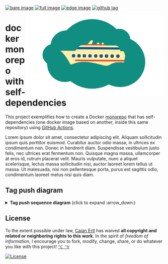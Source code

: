 <p align="center">

[![bare image][gh-bare-shield]][gh-bare-url]
[![full image][gh-full-shield]][gh-full-url]
[![edge image][gh-edge-shield]][gh-edge-url]
[![github tag][tag-shield]][tag-url]

<img src=".docs/ship.gif" height="260px" align="right"/>
<h1>docker monorepo with self-dependencies</h1>
</p>

This project exemplifies how to create a Docker [monorepo][monorepo] that has self-dependencies
(one docker image based on another, inside this same repository) using [GitHub Actions][github-actions].

[tag-shield]: https://img.shields.io/github/tag/caian-org/docker-monorepo-self-dependent.svg?logo=git&logoColor=FFF&style=for-the-badge
[tag-url]: https://github.com/caian-org/docker-monorepo-self-dependent/tags

[gh-bare-shield]: https://img.shields.io/github/workflow/status/caian-org/docker-monorepo-self-dependent/build-bare-image?label=bare&logo=docker&logoColor=FFF&style=for-the-badge
[gh-bare-url]: https://github.com/caian-org/docker-monorepo-self-dependent/actions/workflows/build-bare-image.yml

[gh-full-shield]: https://img.shields.io/github/workflow/status/caian-org/docker-monorepo-self-dependent/build-full-image?label=full&logo=docker&logoColor=FFF&style=for-the-badge
[gh-full-url]: https://github.com/caian-org/docker-monorepo-self-dependent/actions/workflows/build-full-image.yml

[gh-edge-shield]: https://img.shields.io/github/workflow/status/caian-org/docker-monorepo-self-dependent/build-edge-image?label=edge&logo=docker&logoColor=FFF&style=for-the-badge
[gh-edge-url]: https://github.com/caian-org/docker-monorepo-self-dependent/actions/workflows/build-edge-image.yml

[github-actions]: https://github.com/features/actions
[monorepo]: https://monorepo.tools

Lorem ipsum dolor sit amet, consectetur adipiscing elit. Aliquam sollicitudin ipsum quis porttitor euismod. Curabitur
auctor odio massa, in ultrices ex condimentum non. Donec in hendrerit diam. Suspendisse vestibulum justo felis, nec
ultrices erat fermentum non. Quisque magna massa, ullamcorper at eros id, rutrum placerat velit. Mauris vulputate, nunc
a aliquet scelerisque, lectus massa sollicitudin nisi, auctor laoreet lorem tellus ut massa. Ut malesuada, nisi non
pellentesque porta, purus est sagittis odio, condimentum laoreet metus nisi quis diam.


## Tag push diagram

<details>
<summary><strong>Tag push sequence diagram</strong> (click to expand :arrow_down:)</summary>

```mermaid
sequenceDiagram
    autonumber
    participant user as User
    participant github as GitHub Actions
    participant build_bare as Bare build
    participant build_full as Full build
    participant build_edge as Edge build
    participant dockerhub as Docker Hub
    participant samples as Code samples

    user->>github: Pushes a semver tag
    Note right of user: e.g. v0.1.0

    github-)build_bare: Triggers
    build_bare->>dockerhub: Pushes
    Note left of dockerhub: tag 0.1.0-bare
    build_bare-)github: Dispatches
    Note right of github: event "build-full-image"
    build_bare-->github: "bare" build ends

    github-)build_full: Triggers
    build_full->>dockerhub: Pulls
    Note left of dockerhub: tag 0.1.0-bare
    build_full->>dockerhub: Pushes
    Note left of dockerhub: tag 0.1.0-full
    build_full-)github: Dispatches
    Note right of github: event "build-edge-image"
    build_full-->github: "full" build ends

    github-)build_edge: Triggers
    build_edge->>dockerhub: Pulls
    Note left of dockerhub: tag 0.1.0-full
    build_edge->>dockerhub: Pushes
    Note left of dockerhub: tag latest
    build_edge-)github: Dispatches
    Note right of github: event "run-sample"
    build_edge-->github: "edge" build ends

    github-)samples: Triggers
    samples->>dockerhub: Pulls
    Note left of samples: tag latest
    samples-->github: "code samples" test ends
```
</details>


## License

To the extent possible under law, [Caian Ertl][me] has waived __all copyright
and related or neighboring rights to this work__. In the spirit of _freedom of
information_, I encourage you to fork, modify, change, share, or do whatever
you like with this project! [`^C ^V`][kopimi]

[![License][cc-shield]][cc-url]

[me]: https://github.com/upsetbit
[cc-shield]: https://forthebadge.com/images/badges/cc-0.svg
[cc-url]: http://creativecommons.org/publicdomain/zero/1.0

[kopimi]: https://kopimi.com
